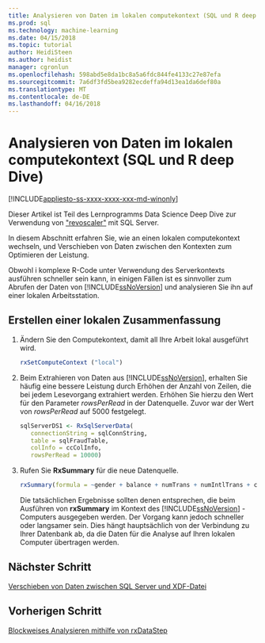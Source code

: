 ```yaml
---
title: Analysieren von Daten im lokalen computekontext (SQL und R deep Dive) | Microsoft Docs
ms.prod: sql
ms.technology: machine-learning
ms.date: 04/15/2018
ms.topic: tutorial
author: HeidiSteen
ms.author: heidist
manager: cgronlun
ms.openlocfilehash: 598abd5e8da1bc8a5a6fdc844fe4133c27e87efa
ms.sourcegitcommit: 7a6df3fd5bea9282ecdeffa94d13ea1da6def80a
ms.translationtype: MT
ms.contentlocale: de-DE
ms.lasthandoff: 04/16/2018
---
```

# <a name="analyze-data-in-local-compute-context-sql-and-r-deep-dive"></a>Analysieren von Daten im lokalen computekontext (SQL und R deep Dive)
[!INCLUDE[appliesto-ss-xxxx-xxxx-xxx-md-winonly](../../includes/appliesto-ss-xxxx-xxxx-xxx-md-winonly.md)]

Dieser Artikel ist Teil des Lernprogramms Data Science Deep Dive zur Verwendung von ["revoscaler"](https://docs.microsoft.com/machine-learning-server/r-reference/revoscaler/revoscaler) mit SQL Server.

In diesem Abschnitt erfahren Sie, wie an einen lokalen computekontext wechseln, und Verschieben von Daten zwischen den Kontexten zum Optimieren der Leistung.

Obwohl i komplexe R-Code unter Verwendung des Serverkontexts ausführen schneller sein kann, in einigen Fällen ist es sinnvoller zum Abrufen der Daten von [!INCLUDE[ssNoVersion](../../includes/ssnoversion-md.md)] und analysieren Sie ihn auf einer lokalen Arbeitsstation.

## <a name="create-a-local-summary"></a>Erstellen einer lokalen Zusammenfassung

1. Ändern Sie den Computekontext, damit all Ihre Arbeit lokal ausgeführt wird.
  
    ```R
    rxSetComputeContext ("local")
    ```
  
2. Beim Extrahieren von Daten aus [!INCLUDE[ssNoVersion](../../includes/ssnoversion-md.md)], erhalten Sie häufig eine bessere Leistung durch Erhöhen der Anzahl von Zeilen, die bei jedem Lesevorgang extrahiert werden.  Erhöhen Sie hierzu den Wert für den Parameter *rowsPerRead* in der Datenquelle. Zuvor war der Wert von *rowsPerRead* auf 5000 festgelegt.
  
    ```R
    sqlServerDS1 <- RxSqlServerData(
       connectionString = sqlConnString,
       table = sqlFraudTable,
       colInfo = ccColInfo,
       rowsPerRead = 10000)
    ```

3. Rufen Sie **RxSummary** für die neue Datenquelle.
  
    ```R
    rxSummary(formula = ~gender + balance + numTrans + numIntlTrans + creditLine, data = sqlServerDS1)
    ```
  
    Die tatsächlichen Ergebnisse sollten denen entsprechen, die beim Ausführen von **rxSummary** im Kontext des [!INCLUDE[ssNoVersion](../../includes/ssnoversion-md.md)] -Computers ausgegeben werden.  Der Vorgang kann jedoch schneller oder langsamer sein. Dies hängt hauptsächlich von der Verbindung zu Ihrer Datenbank ab, da die Daten für die Analyse auf Ihren lokalen Computer übertragen werden.

## <a name="next-step"></a>Nächster Schritt

[Verschieben von Daten zwischen SQL Server und XDF-Datei](../../advanced-analytics/tutorials/deepdive-move-data-between-sql-server-and-xdf-file.md)

## <a name="previous-step"></a>Vorherigen Schritt

[Blockweises Analysieren mithilfe von rxDataStep](../../advanced-analytics/tutorials/deepdive-perform-chunking-analysis-using-rxdatastep.md)
